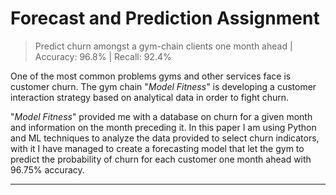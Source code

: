 # Forecast and Prediction Assignment

>Predict churn amongst a gym-chain clients one month ahead | Accuracy: 96.8% | Recall: 92.4%

One of the most common problems gyms and other services face is customer churn. The gym chain "*Model Fitness*" is developing a customer interaction strategy based on analytical data in order to fight churn.

"*Model Fitness*" provided me with a database on churn for a given month and information on the month preceding it. In this paper I am using Python and ML techniques to analyze the data provided to select churn indicators, with it I have managed to create a forecasting model that let the gym to predict the probability of churn for each customer one month ahead with 96.75% accuracy.
***

